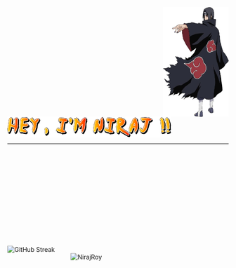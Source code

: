 <img height="250px" width="150px" align="right" src="./Itachi-Uchiha-PNG-File.png" >
<br>
<br>
<br>

<img align="center" src="./HEY.png">
<hr>
<br>
<br>
<br>
<br>
<br>
<br>
<br>
<br>
<br>
<br>
<br>
<br>

<!-- img src="./71f1a93b6932fffc6a4e8bd43dab7f39.gif" width="100%" height="auto" align="center"-->

<a href="https://git.io/streak-stats"><img width="430px" align="left" src="https://streak-stats.demolab.com?user=NirajRoy43&theme=highcontrast&border_radius=4&type=png"  alt="GitHub Streak" /></a>

<img width="360px" align="right" src="https://github-readme-stats.vercel.app/api/top-langs/?username=NirajRoy43&layout=compact&hide_border=true&bg_color=0d1117" alt="NirajRoy">

<br />
<br />

<!--![my GitHub stats](https://github-readme-stats.vercel.app/api?username=NirajRoy43&theme=highcontrast&show_icons=true)-->





